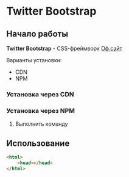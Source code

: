 # Twitter Bootstrap

## Начало работы
**Twitter Bootstrap** - CSS-фреймворк [Оф.сайт](https://)

Варианты установки:
* CDN
* NPM

### Установка через CDN

### Установка через NPM

1. Выполнить команду


## Использование

```html
<html>
    <head></head>
</html>
```

